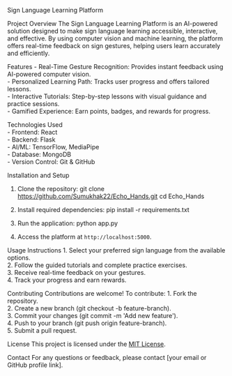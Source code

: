 Sign Language Learning Platform

  Project Overview
    The Sign Language Learning Platform is an AI-powered solution designed to make sign language learning accessible, interactive, and effective. By using computer     vision and machine learning, the platform offers real-time feedback on sign gestures, helping users learn accurately and efficiently.

  Features
    - Real-Time Gesture Recognition: Provides instant feedback using AI-powered computer vision.                                                                      
    - Personalized Learning Path: Tracks user progress and offers tailored lessons.                                                                                       
    - Interactive Tutorials: Step-by-step lessons with visual guidance and practice sessions.                                                                                
    - Gamified Experience: Earn points, badges, and rewards for progress.
  
  Technologies Used                                                               
    - Frontend: React                                                                                                                                                        
    - Backend: Flask                                                                                                                                                  
    - AI/ML: TensorFlow, MediaPipe                                                                                                                                            
    - Database: MongoDB                                                                                                                                               
    - Version Control: Git & GitHub
  
  Installation and Setup
  1. Clone the repository:
      git clone https://github.com/Sumukhak22/Echo_Hands.git
      cd Echo_Hands
      
  2. Install required dependencies:
      pip install -r requirements.txt
      
  3. Run the application:
      python app.py
  
  4. Access the platform at `http://localhost:5000`.
  
  Usage Instructions
    1. Select your preferred sign language from the available options.                                                                                                      
    2. Follow the guided tutorials and complete practice exercises.                                                                                                      
    3. Receive real-time feedback on your gestures.                                                                                                                         
    4. Track your progress and earn rewards.
  
  Contributing
    Contributions are welcome! To contribute:
      1. Fork the repository.                                                                                                                                               
      2. Create a new branch (git checkout -b feature-branch).                                                                                                                                                           
      3. Commit your changes (git commit -m 'Add new feature').                                                                                                                  
      4. Push to your branch (git push origin feature-branch).                                                                                                               
      5. Submit a pull request.
  
  License
    This project is licensed under the [MIT License](LICENSE).
  
  Contact
    For any questions or feedback, please contact [your email or GitHub profile link].

